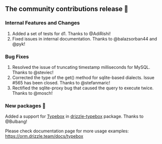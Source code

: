 ## The community contributions release 🎉

### Internal Features and Changes
1. Added a set of tests for d1. Thanks to @AdiRishi!
2. Fixed issues in internal documentation. Thanks to @balazsorban44 and @pyk!

### Bug Fixes
1. Resolved the issue of truncating timestamp milliseconds for MySQL. Thanks to @steviec!
2. Corrected the type of the get() method for sqlite-based dialects. Issue #565 has been closed. Thanks to @stefanmaric!
3. Rectified the sqlite-proxy bug that caused the query to execute twice. Thanks to @mosch!

### New packages 🎉

Added a support for [Typebox](https://github.com/sinclairzx81/typebox) in [drizzle-typebox](https://orm.drizzle.team/docs/typebox) package. Thanks to @Bulbang!

Please check documentation page for more usage examples: https://orm.drizzle.team/docs/typebox
